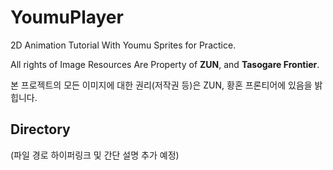 # YoumuPlayer

2D Animation Tutorial With Youmu Sprites for Practice.

All rights of Image Resources Are Property of **ZUN**, and **Tasogare Frontier**.

본 프로젝트의 모든 이미지에 대한 권리(저작권 등)은 ZUN, 황혼 프론티어에 있음을 밝힙니다.

## Directory

(파일 경로 하이퍼링크 및 간단 설명 추가 예정)
